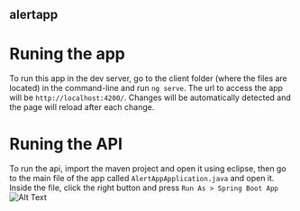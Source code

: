 ## alertapp 

# Runing the app 

To run this app in the dev server, go to the client folder (where the files are located) in the command-line and run `ng serve`. 
The url to access the app will be `http://localhost:4200/`. Changes will be automatically detected and the page will reload after each change.

# Runing the API 

To run the api, import the maven project and open it using eclipse, then go to the main file of the app called `AlertAppApplication.java` and open it. Inside the file, click the right button and press `Run As > Spring Boot App`
![Alt Text](https://1.bp.blogspot.com/-19si4SQ9vJo/XJ3to8ycnwI/AAAAAAAAFzM/L8fwPZMU4D4nWy9_R70UEwXf1M03ED24gCLcBGAs/s1600/running-spring-boot-application.gif)
